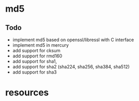 # md5

## Todo

 * implement md5 based on openssl/libressl with C interface
 * implement md5 in mercury
 * add support for cksum
 * add support for rmd160
 * add support for sha1, 
 * add support for sha2 (sha224, sha256, sha384, sha512)
 * add support for sha3

# resources
